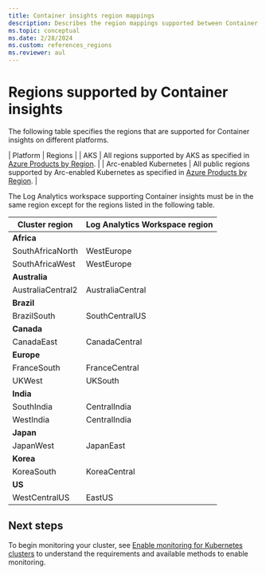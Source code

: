 ```yaml
---
title: Container insights region mappings
description: Describes the region mappings supported between Container insights, Log Analytics Workspace, and custom metrics.
ms.topic: conceptual
ms.date: 2/28/2024
ms.custom: references_regions
ms.reviewer: aul
---
```


# Regions supported by Container insights

The following table specifies the regions that are supported for Container insights on different platforms.

| Platform | Regions |
| AKS | All regions supported by AKS as specified in [Azure Products by Region](https://azure.microsoft.com/explore/global-infrastructure/products-by-region/?products=kubernetes-service). | 
| Arc-enabled Kubernetes | All public regions supported by Arc-enabled Kubernetes as specified in [Azure Products by Region](https://azure.microsoft.com/explore/global-infrastructure/products-by-region/?products=azure-arc). |

The Log Analytics workspace supporting Container insights must be in the same region except for the regions listed in the following table. 


|**Cluster region** | **Log Analytics Workspace region** |
|-----------------------|------------------------------------|
|**Africa** | |
|SouthAfricaNorth |WestEurope |
|SouthAfricaWest |WestEurope |
|**Australia** | |
|AustraliaCentral2 |AustraliaCentral |
|**Brazil** | |
|BrazilSouth | SouthCentralUS |
|**Canada** ||
|CanadaEast |CanadaCentral |
|**Europe** | |
|FranceSouth |FranceCentral |
|UKWest |UKSouth |
|**India** | |
|SouthIndia |CentralIndia |
|WestIndia |CentralIndia |
|**Japan** | |
|JapanWest |JapanEast |
|**Korea** | |
|KoreaSouth |KoreaCentral |
|**US** | |
|WestCentralUS|EastUS |


## Next steps

To begin monitoring your cluster, see [Enable monitoring for Kubernetes clusters](kubernetes-monitoring-enable.md) to understand the requirements and available methods to enable monitoring.  

